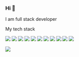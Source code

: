 ### Hi 👋 
I am full stack developer


My tech stack

<img src="https://img.shields.io/badge/HTML-000?style=for-the-badge&logo=Html5&logoColor=FFFF00"/> <img src="https://img.shields.io/badge/CSS-000?style=for-the-badge&logo=CSS3&logoColor=blue"/> <img src="https://img.shields.io/badge/javascript-000?style=for-the-badge&logo=javascript&logoColor=FFFF00"/> <img src="https://img.shields.io/badge/Java-000?style=for-the-badge&logo=java&logoColor=FFFF00"/> <img src="https://img.shields.io/badge/Java Spring-000?style=for-the-badge&logo=spring&logoColor=00FF7F"/> <img src="https://img.shields.io/badge/C++-000?style=for-the-badge&logo=&logoColor=blue"/> <img src="https://img.shields.io/badge/cisco Packet Tracer-000?style=for-the-badge&logo=cisco&logoColor=fff"/> <img src="https://img.shields.io/badge/Git-000?style=for-the-badge&logo=git&logoColor=red"/> <img src="https://img.shields.io/badge/GitHub-000?style=for-the-badge&logo=github&logoColor=fff"/> <img src="https://img.shields.io/badge/GitLab-000?style=for-the-badge&logo=gitlab&logoColor=FF4500"/> <img src="https://img.shields.io/badge/Figma-000?style=for-the-badge&logo=figma&logoColor=FF6347"/>





<img src="https://img.shields.io/badge/НАДПИСЬ НА БЕЙДЖЕ-ЦВЕТ ФОНА?style=for-the-badge&logo=НАЗВАНИЕ ЛОГОТИПА&logoColor=ЦВЕТ ЛОГОТИПА"/>
